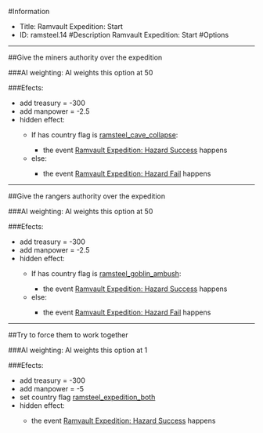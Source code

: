 #Information
 - Title: Ramvault Expedition: Start
 - ID: ramsteel.14
#Description
Ramvault Expedition: Start
#Options

___
##Give the miners authority over the expedition

###AI weighting:
AI weights this option at 50


###Efects:<ul><li>add treasury = -300</li><li>add manpower = -2.5</li><li>hidden effect:</li><ul><li>If has country flag is [ramsteel_cave_collapse](../flags/ramsteel_cave_collapse.md):</li><ul><li>the event [Ramvault Expedition: Hazard Success](../events/ramvault_expedition_hazard_success.md) happens</li></ul><li>else:</li><ul><li>the event [Ramvault Expedition: Hazard Fail](../events/ramvault_expedition_hazard_fail.md) happens</li></ul></ul></ul>

___
##Give the rangers authority over the expedition

###AI weighting:
AI weights this option at 50


###Efects:<ul><li>add treasury = -300</li><li>add manpower = -2.5</li><li>hidden effect:</li><ul><li>If has country flag is [ramsteel_goblin_ambush](../flags/ramsteel_goblin_ambush.md):</li><ul><li>the event [Ramvault Expedition: Hazard Success](../events/ramvault_expedition_hazard_success.md) happens</li></ul><li>else:</li><ul><li>the event [Ramvault Expedition: Hazard Fail](../events/ramvault_expedition_hazard_fail.md) happens</li></ul></ul></ul>

___
##Try to force them to work together

###AI weighting:
AI weights this option at 1


###Efects:<ul><li>add treasury = -300</li><li>add manpower = -5</li><li>set country flag [ramsteel_expedition_both](../flags/ramsteel_expedition_both.md)</li><li>hidden effect:</li><ul><li>the event [Ramvault Expedition: Hazard Success](../events/ramvault_expedition_hazard_success.md) happens</li></ul></ul>
